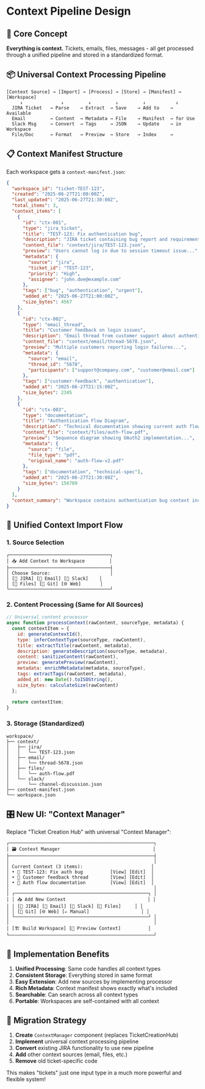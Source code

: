 # Context Pipeline Design

## 🎯 Core Concept
**Everything is context.** Tickets, emails, files, messages - all get processed through a unified pipeline and stored in a standardized format.

## 📦 Universal Context Processing Pipeline

```
[Context Source] → [Import] → [Process] → [Store] → [Manifest] → [Workspace]
     ↓              ↓         ↓         ↓         ↓           ↓
  JIRA Ticket   → Parse    → Extract  → Save    → Add to    → Available 
  Email         → Content  → Metadata → File    → Manifest  → for Use
  Slack Msg     → Convert  → Tags     → JSON    → Update    → in Workspace
  File/Doc      → Format   → Preview  → Store   → Index     → 
```

## 📋 Context Manifest Structure

Each workspace gets a `context-manifest.json`:

```json
{
  "workspace_id": "ticket-TEST-123",
  "created": "2025-06-27T21:00:00Z",
  "last_updated": "2025-06-27T21:30:00Z",
  "total_items": 3,
  "context_items": [
    {
      "id": "ctx-001",
      "type": "jira_ticket",
      "title": "TEST-123: Fix authentication bug",
      "description": "JIRA ticket containing bug report and requirements",
      "content_file": "context/jira/TEST-123.json",
      "preview": "Users cannot log in due to session timeout issue...",
      "metadata": {
        "source": "jira",
        "ticket_id": "TEST-123",
        "priority": "High",
        "assignee": "john.doe@example.com"
      },
      "tags": ["bug", "authentication", "urgent"],
      "added_at": "2025-06-27T21:00:00Z",
      "size_bytes": 4567
    },
    {
      "id": "ctx-002", 
      "type": "email_thread",
      "title": "Customer feedback on login issues",
      "description": "Email thread from customer support about authentication problems",
      "content_file": "context/email/thread-5678.json", 
      "preview": "Multiple customers reporting login failures...",
      "metadata": {
        "source": "email",
        "thread_id": "5678",
        "participants": ["support@company.com", "customer@email.com"]
      },
      "tags": ["customer-feedback", "authentication"],
      "added_at": "2025-06-27T21:15:00Z",
      "size_bytes": 2345
    },
    {
      "id": "ctx-003",
      "type": "documentation",
      "title": "Authentication Flow Diagram",
      "description": "Technical documentation showing current auth flow",
      "content_file": "context/files/auth-flow.pdf",
      "preview": "Sequence diagram showing OAuth2 implementation...",
      "metadata": {
        "source": "file",
        "file_type": "pdf",
        "original_name": "auth-flow-v2.pdf"
      },
      "tags": ["documentation", "technical-spec"],
      "added_at": "2025-06-27T21:30:00Z", 
      "size_bytes": 156789
    }
  ],
  "context_summary": "Workspace contains authentication bug context including JIRA ticket, customer feedback emails, and technical documentation."
}
```

## 🔄 Unified Context Import Flow

### 1. Source Selection
```
┌─────────────────────────────────────┐
│ 📥 Add Context to Workspace         │ 
├─────────────────────────────────────┤
│ Choose Source:                      │
│ [🎫 JIRA] [📧 Email] [💬 Slack]    │
│ [📄 Files] [📁 Git] [🌐 Web]       │
└─────────────────────────────────────┘
```

### 2. Content Processing (Same for All Sources)
```javascript
// Universal content processor
async function processContext(rawContent, sourceType, metadata) {
  const contextItem = {
    id: generateContextId(),
    type: inferContextType(sourceType, rawContent),
    title: extractTitle(rawContent, metadata),
    description: generateDescription(sourceType, metadata),
    content: sanitizeContent(rawContent),
    preview: generatePreview(rawContent),
    metadata: enrichMetadata(metadata, sourceType),
    tags: extractTags(rawContent, metadata),
    added_at: new Date().toISOString(),
    size_bytes: calculateSize(rawContent)
  };
  
  return contextItem;
}
```

### 3. Storage (Standardized)
```
workspace/
├── context/
│   ├── jira/
│   │   └── TEST-123.json
│   ├── email/ 
│   │   └── thread-5678.json
│   ├── files/
│   │   └── auth-flow.pdf
│   └── slack/
│       └── channel-discussion.json
├── context-manifest.json
└── workspace.json
```

## 🎛️ New UI: "Context Manager"

Replace "Ticket Creation Hub" with universal "Context Manager":

```
┌─────────────────────────────────────────────────────┐
│ 🗃️ Context Manager                                  │
├─────────────────────────────────────────────────────┤
│                                                     │
│ Current Context (3 items):                         │
│ • 🎫 TEST-123: Fix auth bug          [View] [Edit]  │
│ • 📧 Customer feedback thread        [View] [Edit]  │  
│ • 📄 Auth flow documentation         [View] [Edit]  │
│                                                     │
│ ┌─────────────────────────────────────────────────┐ │
│ │ 📥 Add New Context                              │ │
│ │ [🎫 JIRA] [📧 Email] [💬 Slack] [📄 Files]     │ │
│ │ [📁 Git] [🌐 Web] [✏️ Manual]                   │ │
│ └─────────────────────────────────────────────────┘ │
│                                                     │
│ [🏗️ Build Workspace] [👀 Preview Context]          │
└─────────────────────────────────────────────────────┘
```

## 🔧 Implementation Benefits

1. **Unified Processing**: Same code handles all context types
2. **Consistent Storage**: Everything stored in same format 
3. **Easy Extension**: Add new sources by implementing processor
4. **Rich Metadata**: Context manifest shows exactly what's included
5. **Searchable**: Can search across all context types
6. **Portable**: Workspaces are self-contained with all context

## 🚀 Migration Strategy

1. **Create** `ContextManager` component (replaces TicketCreationHub)
2. **Implement** universal context processing pipeline
3. **Convert** existing JIRA functionality to use new pipeline
4. **Add** other context sources (email, files, etc.)
5. **Remove** old ticket-specific code

This makes "tickets" just one input type in a much more powerful and flexible system!
